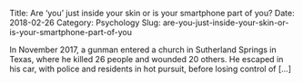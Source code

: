 Title: Are ‘you’ just inside your skin or is your smartphone part of you?
Date: 2018-02-26
Category: Psychology
Slug: are-you-just-inside-your-skin-or-is-your-smartphone-part-of-you

In November 2017, a gunman entered a church in Sutherland Springs in Texas, where he killed 26 people and wounded 20 others. He escaped in his car, with police and residents in hot pursuit, before losing control of [...]
